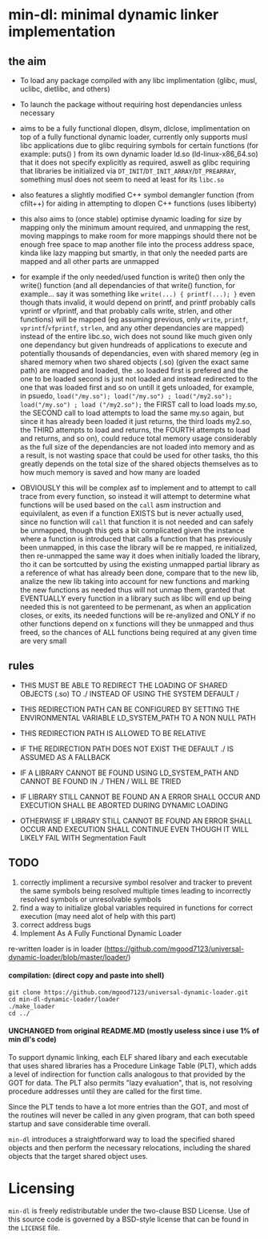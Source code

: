 # min-dl: minimal dynamic linker implementation

## the aim
    
*   To load any package compiled with any libc implimentation (glibc, musl, uclibc, dietlibc, and others)

*    To launch the package without requiring host dependancies unless necessary

*    aims to be a fully functional dlopen, dlsym, dlclose, implimentation on top of a fully functional dynamic loader, currently only supports musl libc applications due to glibc requiring symbols for certain functions (for example: puts() ) from its own dynamic loader ld.so (ld-linux-x86_64.so) that it does not specify explicitly as required, aswell as glibc requiring that libraries be initialized via `DT_INIT`/`DT_INIT_ARRAY`/`DT_PREARRAY`, something musl does not seem to need at least for its `libc.so`

*    also features a slightly modified C++ symbol demangler function (from cfilt++) for aiding in attempting to dlopen C++ functions (uses libiberty)

*    this also aims to (once stable) optimise dynamic loading for size by mapping only the minimum amount required, and unmapping the rest, moving mappings to make room for more mappings should there not be enough free space to map another file into the process address space, kinda like lazy mapping but smartly, in that only the needed parts are mapped and all other parts are unmapped

*	for example if the only needed/used function is write() then only the write() function (and all dependancies of that write() function, for example... say it was something like `write(...) { printf(...); }` even though thats invalid, it would depend on printf, and printf probably calls vprintf or vfprintf, and that probably calls write, strlen, and other functions) will be mapped (eg assuming previous, only `write`, `printf`, `vprintf`/`vfprintf`, `strlen`, and any other dependancies are mapped) instead of the entire libc.so, wich does not sound like much given only one dependancy but given hundreads of applications to execute and potentially thousands of dependancies, even with shared memory (eg in shared memory when two shared objects (.so) (given the exact same path) are mapped and loaded, the .so loaded first is prefered and the one to be loaded second is just not loaded and instead redirected to the one that was loaded first and so on untill it gets unloaded, for example, in psuedo, `load("/my.so"); load("/my.so") ; load("/my2.so"); load("/my.so") ; load ("/my2.so");` the FIRST call to load loads my.so, the SECOND call to load attempts to load the same my.so again, but since it has already been loaded it just returns, the third loads my2.so, the THIRD attempts to load and returns, the FOURTH attempts to load and returns, and so on), could reduce total memory usage considerably as the full size of the dependancies are not loaded into memory and as a result, is not wasting space that could be used for other tasks, tho this greatly depends on the total size of the shared objects themselves as to how much memory is saved and how many are loaded

*	OBVIOUSLY this will be complex asf to implement and to attempt to call trace from every function, so instead it will attempt to determine what functions will be used based on the `call` asm instruction and equivilalent, as even if a function EXISTS but is never actually used, since no function will `call` that function it is not needed and can safely be unmapped, though this gets a bit complicated given the instance where a function is introduced that calls a function that has previously been unmapped, in this case the library will be re mapped, re initialized, then re-unmapped the same way it does when initially loaded the library, tho it can be sortcutted by using the existing unmapped partial library as a reference of what has already been done, compare that to the new lib, analize the new lib taking into account for new functions and marking the new functions as needed thus will not unmap them, granted that EVENTUALLY every function in a library such as libc will end up being needed this is not garenteed to be permenant, as when an application closes, or exits, its needed functions will be re-anylized and ONLY if no other functions depend on x functions will they be unmapped and thus freed, so the chances of ALL functions being required at any given time are very small

## rules

*    THIS MUST BE ABLE TO REDIRECT THE LOADING OF SHARED OBJECTS (.so) TO ./ INSTEAD OF USING THE SYSTEM DEFAULT /

*    THIS REDIRECTION PATH CAN BE CONFIGURED BY SETTING THE ENVIRONMENTAL VARIABLE LD_SYSTEM_PATH TO A NON NULL PATH

*    THIS REDIRECTION PATH IS ALLOWED TO BE RELATIVE

*    IF THE REDIRECTION PATH DOES NOT EXIST THE DEFAULT ./ IS ASSUMED AS A FALLBACK

*   IF A LIBRARY CANNOT BE FOUND USING LD_SYSTEM_PATH AND CANNOT BE FOUND IN ./ THEN / WILL BE TRIED

*    IF LIBRARY STILL CANNOT BE FOUND AN A ERROR SHALL OCCUR AND EXECUTION SHALL BE ABORTED DURING DYNAMIC LOADING

*    OTHERWISE IF LIBRARY STILL CANNOT BE FOUND AN ERROR SHALL OCCUR AND EXECUTION SHALL CONTINUE EVEN THOUGH IT WILL LIKELY FAIL WITH Segmentation Fault

## TODO
1. correctly impliment a recursive symbol resolver and tracker to prevent the same symbols being resolved multiple times leading to incorrectly resolved symbols or unresolvable symbols
2. find a way to initialize global variables required in functions for correct execution (may need alot of help with this part)
3. correct address bugs
4. Implement As A Fully Functional Dynamic Loader




 

re-written loader is in loader (https://github.com/mgood7123/universal-dynamic-loader/blob/master/loader/)




#### compilation: (direct copy and paste into shell)

```
git clone https://github.com/mgood7123/universal-dynamic-loader.git
cd min-dl-dynamic-loader/loader
./make_loader
cd ../
```





 


#### UNCHANGED from original README.MD (mostly useless since i use 1% of min dl's code)
To support dynamic linking, each ELF shared libary and each executable that
uses shared libraries has a Procedure Linkage Table (PLT), which adds a level
of indirection for function calls analogous to that provided by the GOT for
data. The PLT also permits "lazy evaluation", that is, not resolving
procedure addresses until they are called for the first time.

Since the PLT tends to have a lot more entries than the GOT, and most of the
routines will never be called in any given program, that can both speed
startup and save considerable time overall.

`min-dl` introduces a straightforward way to load the specified shared
objects and then perform the necessary relocations, including the shared
objects that the target shared object uses.

# Licensing
`min-dl` is freely redistributable under the two-clause BSD License.
Use of this source code is governed by a BSD-style license that can be found
in the `LICENSE` file.
